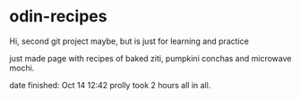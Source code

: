 # odin-recipes
Hi, second git project maybe, but is just for learning and practice

just made page with recipes of baked ziti, pumpkini conchas and microwave mochi.

date finished: Oct 14 12:42
prolly took 2 hours all in all.
